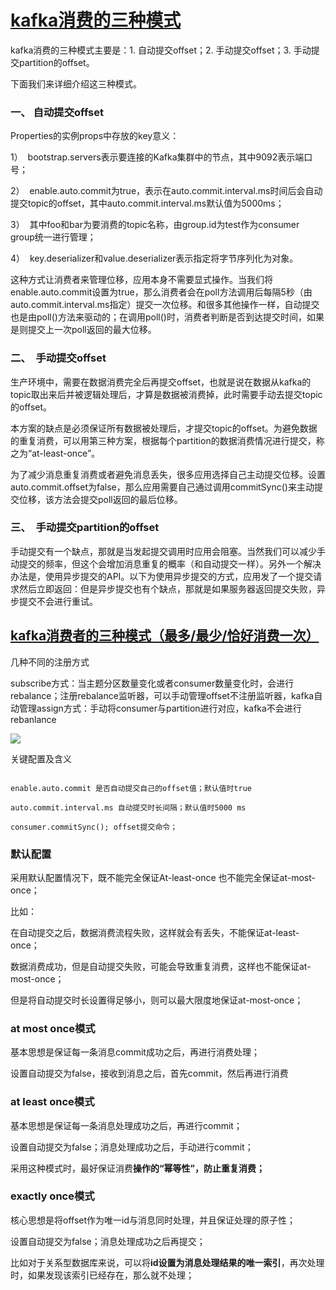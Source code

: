 # [kafka消费的三种模式](https://worktile.com/blog/know-681/)

kafka消费的三种模式主要是：1. 自动提交offset；2. 手动提交offset；3. 手动提交partition的offset。

下面我们来详细介绍这三种模式。

### 一、 自动提交offset

Properties的实例props中存放的key意义：

1）  bootstrap.servers表示要连接的Kafka集群中的节点，其中9092表示端口号；

2）  enable.auto.commit为true，表示在auto.commit.interval.ms时间后会自动提交topic的offset，其中auto.commit.interval.ms默认值为5000ms；

3）  其中foo和bar为要消费的topic名称，由group.id为test作为consumer group统一进行管理；

4）  key.deserializer和value.deserializer表示指定将字节序列化为对象。

这种方式让消费者来管理位移，应用本身不需要显式操作。当我们将enable.auto.commit设置为true，那么消费者会在poll方法调用后每隔5秒（由auto.commit.interval.ms指定）提交一次位移。和很多其他操作一样，自动提交也是由poll()方法来驱动的；在调用poll()时，消费者判断是否到达提交时间，如果是则提交上一次poll返回的最大位移。

### 二、  手动提交offset

生产环境中，需要在数据消费完全后再提交offset，也就是说在数据从kafka的topic取出来后并被逻辑处理后，才算是数据被消费掉，此时需要手动去提交topic的offset。

本方案的缺点是必须保证所有数据被处理后，才提交topic的offset。为避免数据的重复消费，可以用第三种方案，根据每个partition的数据消费情况进行提交，称之为“at-least-once”。

为了减少消息重复消费或者避免消息丢失，很多应用选择自己主动提交位移。设置auto.commit.offset为false，那么应用需要自己通过调用commitSync()来主动提交位移，该方法会提交poll返回的最后位移。

### 三、  手动提交partition的offset

手动提交有一个缺点，那就是当发起提交调用时应用会阻塞。当然我们可以减少手动提交的频率，但这个会增加消息重复的概率（和自动提交一样）。另外一个解决办法是，使用异步提交的API。以下为使用异步提交的方式，应用发了一个提交请求然后立即返回：但是异步提交也有个缺点，那就是如果服务器返回提交失败，异步提交不会进行重试。


## [kafka消费者的三种模式（最多/最少/恰好消费一次）](https://baijiahao.baidu.com/s?id=1647192820875012954&wfr=spider&for=pc)
几种不同的注册方式

subscribe方式：当主题分区数量变化或者consumer数量变化时，会进行rebalance；注册rebalance监听器，可以手动管理offset不注册监听器，kafka自动管理assign方式：手动将consumer与partition进行对应，kafka不会进行rebanlance

![](https://pics0.baidu.com/feed/cc11728b4710b912693f2c446711680690452284.jpeg@f_auto?token=24ccd04789daac0242e4555125bb9a09&s=4B358042DCB095B59F71FC9A0000D091)

关键配置及含义
```

enable.auto.commit 是否自动提交自己的offset值；默认值时true

auto.commit.interval.ms 自动提交时长间隔；默认值时5000 ms

consumer.commitSync(); offset提交命令；
```

### 默认配置

采用默认配置情况下，既不能完全保证At-least-once 也不能完全保证at-most-once；

比如：

在自动提交之后，数据消费流程失败，这样就会有丢失，不能保证at-least-once；

数据消费成功，但是自动提交失败，可能会导致重复消费，这样也不能保证at-most-once；

但是将自动提交时长设置得足够小，则可以最大限度地保证at-most-once；

### at most once模式

基本思想是保证每一条消息commit成功之后，再进行消费处理；

设置自动提交为false，接收到消息之后，首先commit，然后再进行消费

### at least once模式

基本思想是保证每一条消息处理成功之后，再进行commit；

设置自动提交为false；消息处理成功之后，手动进行commit；

采用这种模式时，最好保证消费**操作的“幂等性”，防止重复消费；**

### exactly once模式

核心思想是将offset作为唯一id与消息同时处理，并且保证处理的原子性；

设置自动提交为false；消息处理成功之后再提交；

比如对于关系型数据库来说，可以将**id设置为消息处理结果的唯一索引**，再次处理时，如果发现该索引已经存在，那么就不处理；